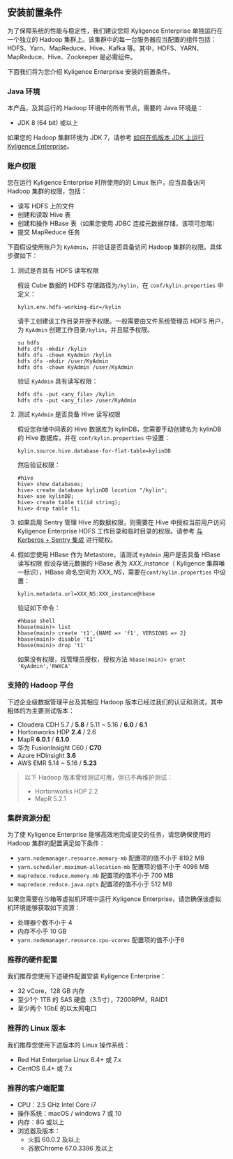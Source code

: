 ## 安装前置条件

为了保障系统的性能与稳定性，我们建议您将 Kyligence Enterprise 单独运行在一个独立的 Hadoop 集群上。该集群中的每一台服务器应当配置的组件包括：HDFS、Yarn、MapReduce、Hive、Kafka 等。其中，HDFS、YARN、MapReduce、Hive、Zookeeper 是必需组件。

下面我们将为您介绍 Kyligence Enterprise 安装的前置条件。

### Java 环境

本产品，及其运行的 Hadoop 环境中的所有节点，需要的 Java 环境是：

- JDK 8 (64 bit) 或以上

如果您的 Hadoop 集群环境为 JDK 7，请参考 [如何在低版本 JDK 上运行 Kyligence Enterprise](../appendix/run_on_jdk7.cn.md)。

### 账户权限

您在运行 Kyligence Enterprise 时所使用的的 Linux 账户，应当具备访问 Hadoop 集群的权限，包括：

+ 读写 HDFS 上的文件
+ 创建和读取 Hive 表
+ 创建和操作 HBase 表（如果您使用 JDBC 连接元数据存储，该项可忽略）
+ 提交 MapReduce 任务

下面假设使用账户为 `KyAdmin`，并验证是否具备访问 Hadoop 集群的权限。具体步骤如下：

1. 测试是否具有 HDFS 读写权限

   假设 Cube 数据的 HDFS 存储路径为`/kylin`，在 `conf/kylin.properties` 中定义：

   ```properties
   kylin.env.hdfs-working-dir=/kylin
   ```

   请手工创建该工作目录并授予权限。一般需要由文件系统管理员 HDFS 用户，为 `KyAdmin` 创建工作目录`/kylin`，并且赋予权限。

   ```shell
   su hdfs
   hdfs dfs -mkdir /kylin
   hdfs dfs -chown KyAdmin /kylin
   hdfs dfs -mkdir /user/KyAdmin
   hdfs dfs -chown KyAdmin /user/KyAdmin
   ```
   验证 `KyAdmin` 具有读写权限：
   ```shell
   hdfs dfs -put <any_file> /kylin
   hdfs dfs -put <any_file> /user/KyAdmin   
   ```

2. 测试 `KyAdmin` 是否具备 Hive 读写权限

   假设您存储中间表的 Hive 数据库为 kylinDB，您需要手动创建名为 kylinDB 的 Hive 数据库，并在 `conf/kylin.properties` 中设置：

   ```properties
   kylin.source.hive.database-for-flat-table=kylinDB
   ```
   然后验证权限：

   ```shell
   #hive
   hive> show databases;
   hive> create database kylinDB location "/kylin";
   hive> use kylinDB;
   hive> create table t1(id string);
   hive> drop table t1;
   ```
3. 如果启用 Sentry 管理 Hive 的数据权限，则需要在 Hive 中授权当前用户访问 Kyligence Enterprise HDFS 工作目录和临时目录的权限。请参考 [与 Kerberos + Sentry 集成](../security/cdh_kerberos_sentry.cn.md) 进行赋权。

4. 假如您使用 HBase 作为 Metastore，请测试 `KyAdmin` 用户是否具备 HBase 读写权限
   假设存储元数据的 HBase 表为 *XXX_instance*（ Kyligence 集群唯一标识），HBase 命名空间为 *XXX_NS*，需要在`conf/kylin.properties` 中设置：

   ```properties
   kylin.metadata.url=XXX_NS:XXX_instance@hbase
   ```

   验证如下命令：

   ```shell
   #hbase shell
   hbase(main)> list
   hbase(main)> create 't1',{NAME => 'f1', VERSIONS => 2}
   hbase(main)> disable 't1'
   hbase(main)> drop 't1'
   ```
   如果没有权限，找管理员授权，授权方法 `hbase(main)> grant 'KyAdmin','RWXCA'`

### 支持的 Hadoop 平台

下述企业级数据管理平台及其相应 Hadoop 版本已经过我们的认证和测试，其中粗体的为主要测试版本：

- Cloudera CDH 5.7 / **5.8** / 5.11 ~ 5.16 / **6.0** / **6.1**
- Hortonworks HDP **2.4** / 2.6
- MapR **6.0.1** / **6.1.0**
- 华为 FusionInsight C60 / **C70**
- Azure HDInsight **3.6**
- AWS EMR 5.14 ~ 5.16 / **5.23**

> 以下 Hadoop 版本曾经测试可用，但已不再维护测试：
> - Hortonworks HDP 2.2
> - MapR 5.2.1


### 集群资源分配

为了使 Kyligence Enterprise 能够高效地完成提交的任务，请您确保使用的 Hadoop 集群的配置满足如下条件：

+ `yarn.nodemanager.resource.memory-mb` 配置项的值不小于 8192 MB
+ `yarn.scheduler.maximum-allocation-mb` 配置项的值不小于 4096 MB
+ `mapreduce.reduce.memory.mb` 配置项的值不小于 700 MB
+ `mapreduce.reduce.java.opts` 配置项的值不小于 512 MB

如果您需要在沙箱等虚拟机环境中运行 Kyligence Enterprise，请您确保该虚拟机环境能够获取如下资源：

+ 处理器个数不小于 4
+ 内存不小于 10 GB
+ `yarn.nodemanager.resource.cpu-vcores` 配置项的值不小于8

### 推荐的硬件配置

我们推荐您使用下述硬件配置安装 Kyligence Enterprise：
+ 32 vCore，128 GB 内存
+ 至少1个 1TB 的 SAS 硬盘（3.5寸），7200RPM，RAID1
+ 至少两个 1GbE 的以太网电口

### 推荐的 Linux 版本

我们推荐您使用下述版本的 Linux 操作系统：

+ Red Hat Enterprise Linux 6.4+ 或 7.x
+ CentOS 6.4+ 或 7.x

### 推荐的客户端配置

- CPU：2.5 GHz Intel Core i7
- 操作系统：macOS / windows 7 或 10
- 内存：8G 或以上
- 浏览器及版本：
	+ 火狐 60.0.2 及以上
	+ 谷歌Chrome 67.0.3396 及以上
